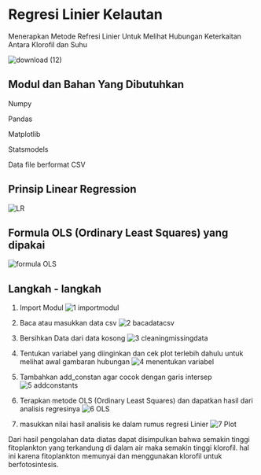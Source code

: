 # Regresi Linier Kelautan
Menerapkan Metode Refresi Linier Untuk Melihat Hubungan Keterkaitan Antara Klorofil dan Suhu

![download (12)](https://user-images.githubusercontent.com/87703066/152631969-0177cdfd-ff95-4341-a8ce-f0ba557c8872.png)


## Modul dan Bahan Yang Dibutuhkan
Numpy

Pandas

Matplotlib

Statsmodels

Data file berformat CSV

## Prinsip Linear Regression
![LR](https://user-images.githubusercontent.com/87703066/152632766-a99a2939-8fe1-4712-88a7-03c1d2d271cd.png)



## Formula OLS (Ordinary Least Squares) yang dipakai
![formula OLS](https://user-images.githubusercontent.com/87703066/152632781-cad274f3-6721-4263-8b98-17cc2c78d6dc.png)



## Langkah - langkah
1. Import Modul
![1 importmodul](https://user-images.githubusercontent.com/87703066/152632122-0c4ee89f-4a57-4c08-ab16-5eb18da96d57.png)



2. Baca atau masukkan data csv
![2 bacadatacsv](https://user-images.githubusercontent.com/87703066/152632162-d91dc5bd-5271-4e39-a225-cfae92d253dd.png)



3. Bersihkan Data dari data kosong
![3  cleaningmissingdata](https://user-images.githubusercontent.com/87703066/152632220-5728cc68-176a-46d0-bc4a-8b975573bc80.png)



4. Tentukan variabel yang diinginkan dan cek plot terlebih dahulu untuk melihat awal gambaran hubungan
![4  menentukan variabel](https://user-images.githubusercontent.com/87703066/152632276-229d642e-1f7a-4b0e-bb48-13102f294871.png)



5. Tambahkan add_constan agar cocok dengan garis intersep
![5  addconstants](https://user-images.githubusercontent.com/87703066/152632436-bc9579ef-353a-48e9-a1e2-50b42cb48caa.png)



6. Terapkan metode OLS (Ordinary Least Squares) dan dapatkan hasil dari analisis regresinya
![6  OLS](https://user-images.githubusercontent.com/87703066/152632610-58ecd629-8be8-42a5-8514-b23f53633ab0.png)



7. masukkan nilai hasil  analisis ke dalam rumus regresi Linier
![7  Plot](https://user-images.githubusercontent.com/87703066/152632651-3d9e7d64-c68a-4354-86c5-f7c2a46ccfb3.png)



Dari hasil pengolahan data diatas dapat disimpulkan bahwa semakin tinggi fitoplankton yang terkandung di dalam air maka semakin tinggi klorofil. hal ini karena fitoplankton memunyai dan menggunakan klorofil untuk berfotosintesis.
